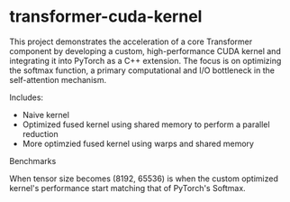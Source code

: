 # transformer-cuda-kernel

This project demonstrates the acceleration of a core Transformer component by developing a custom, high-performance CUDA kernel and integrating it into PyTorch as a C++ extension. The focus is on optimizing the softmax function, a primary computational and I/O bottleneck in the self-attention mechanism.

Includes:
- Naive kernel
- Optimized fused kernel using shared memory to perform a parallel reduction
- More optimzied fused kernel using warps and shared memory



Benchmarks

When tensor size becomes (8192, 65536) is when the custom optimized kernel's performance start matching that of PyTorch's Softmax.

